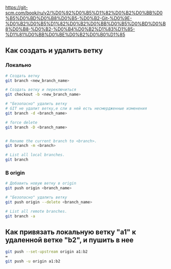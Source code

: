 https://git-scm.com/book/ru/v2/%D0%92%D0%B5%D1%82%D0%B2%D0%BB%D0%B5%D0%BD%D0%B8%D0%B5-%D0%B2-Git-%D0%9E-%D0%B2%D0%B5%D1%82%D0%B2%D0%BB%D0%B5%D0%BD%D0%B8%D0%B8-%D0%B2-%D0%B4%D0%B2%D1%83%D1%85-%D1%81%D0%BB%D0%BE%D0%B2%D0%B0%D1%85

## Как создать и удалить ветку

### Локально
```bash
# Создать ветку
git branch <new_branch_name>

# Создать ветку и переключиться
git checkout -b <new_branch_name>

# "Безопасно" удалить ветку
# GIT не удалит ветку,е сли в ней есть несмердженные изменения
git branch -d <branch_name>

# force delete
git branch -D <branch_name>


# Rename the current branch to <branch>.
git branch -m <branch>

# List all local branches.
git branch
```

### В origin

```bash
# Добавить новую ветку в origin
git push origin <branch_name>

# "Безопасно" удалить ветку
git push origin --delete <branch_name>

# List all remote branches.
git branch -a
```

## Как привязать локальную ветку "a1" к удаленной ветке "b2", и пушить в нее

```bash
git push --set-upstream origin a1:b2
=
git push -u origin a1:b2
```